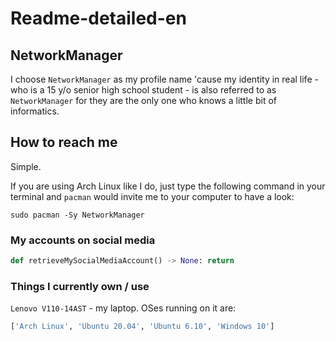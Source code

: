 # Readme-detailed-en
## NetworkManager
I choose `NetworkManager` as my profile name 'cause my identity in real life - who is a 15 y/o senior high school student - is also referred to as `NetworkManager` for they are the only one who knows a little bit of informatics.

## How to reach me
Simple.

If you are using Arch Linux like I do, just type the following command in your terminal and `pacman` would invite me to your computer to have a look:
```shell
sudo pacman -Sy NetworkManager
```

### My accounts on social media
```python
def retrieveMySocialMediaAccount() -> None: return
```

### Things I currently own / use
`Lenovo V110-14AST` - my laptop. OSes running on it are:
```python
['Arch Linux', 'Ubuntu 20.04', 'Ubuntu 6.10', 'Windows 10']
```
